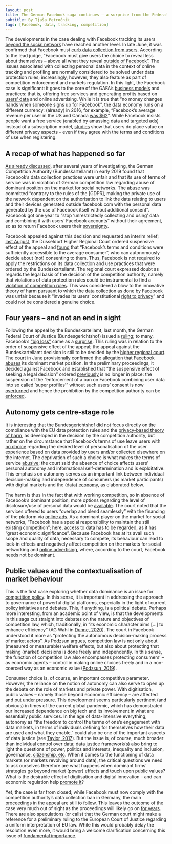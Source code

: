 ```yaml
---
layout: post
title: The German Facebook saga continues — a surprise from the Federal Court of Justice
subtitle: By Tjaša Petročnik
tags: [Facebook, data, tracking, competition]
---
```


The developments in the case dealing with Facebook tracking its users [beyond the social network](https://globaldatajustice.org/2019-02-15-germany-competition-facebook/) have reached another level. In late June, it was confirmed that Facebook must [curb data collection from users](https://www.reuters.com/article/us-facebook-germany/top-german-court-reimposes-data-curbs-on-facebook-idUSKBN23U2P4). According to the lead judge, “Facebook must give users the choice to reveal less about themselves – above all what they reveal [outside of Facebook](https://www.reuters.com/article/us-facebook-germany/top-german-court-reimposes-data-curbs-on-facebook-idUSKBN23U2P4)”. 
The issues associated with collecting personal data in the context of online tracking and profiling are normally considered to be solved under data protection rules; increasingly, however, they also feature as part of competition enforcement and markets regulation. In this light, the Facebook case is significant: it goes to the core of the GAFA’s [business models](https://promarket.org/2020/07/10/how-germany-managed-to-outlaw-facebooks-core-business-model/) and practices: that is, offering free services and generating profits based on [users’ data](https://pilab.nl/onewebmedia/decode-02.pdf) and online advertising. While it is true that “no money changes hands when someone signs up for Facebook”, the data economy runs on a different currency: (already) in 2016, for example, “Facebook’s average revenue per user in the US and Canada [was $62](https://pilab.nl/onewebmedia/decode-02.pdf)”. While Facebook insists people want a free service (enabled by amassing data and targeted ads) instead of a subscription model, [studies](https://www.fool.com/investing/2020/02/26/heres-how-much-your-privacy-on-facebook-is-worth.aspx) show that users do place value on different privacy aspects – even if they agree with the terms and conditions of use when registering. 

## A recap of what has happened so far
[As already discussed](https://globaldatajustice.org/2019-02-15-germany-competition-facebook/), after several years of investigating, the German Competition Authority (Bundeskartellamt) in early 2019 found that Facebook’s data collection practices were unfair and that its use of terms of service was in violation of German competition law regarding abuse of dominant position on the market for social networks. The [abuse](https://www.bundeskartellamt.de/SharedDocs/Publikation/EN/Pressemitteilungen/2020/23_06_2020_BGH_Facebook.pdf) was committed “contrary to the rules of the [GDPR], making the private use of the network dependent on the authorisation to link the data relating to users and their devices generated outside facebook.com with the personal data generated by the use of Facebook itself without additional consent”. Facebook got one year to “stop ‘unrestrictedly collecting and using’ data and combining it with users’ Facebook accounts” without their agreement, so as to return Facebook users their [sovereignty](https://twitter.com/1Br0wn/status/1280883898273206272).  

Facebook appealed against this decision and requested an interim relief; [last August](https://globaldatajustice.org/2019-09-19-germany-competition-facebook-update/), the Düsseldorf Higher Regional Court ordered suspensive effect of the appeal and [found](https://promarket.org/2020/07/10/how-germany-managed-to-outlaw-facebooks-core-business-model/) that “Facebook’s terms and conditions were sufficiently accessible to the average consumer”, who can autonomously decide about (not) consenting to them. Thus, Facebook is not required to apply the restrictions on its data collection and use practices that were ordered by the Bundeskartellamt. The regional court expressed doubt as regards the legal basis of the decision of the competition authority, namely that violations of data protection rules could be instrumental to find a [violation of competition rules](https://promarket.org/2020/07/10/how-germany-managed-to-outlaw-facebooks-core-business-model/). This was considered a blow to the innovative theory of harm pursuant to which the data collection as done by Facebook was unfair because it “invades its users’ constitutional [right to privacy](https://promarket.org/2020/07/10/how-germany-managed-to-outlaw-facebooks-core-business-model/)” and could not be considered a genuine choice.

## Four years – and not an end in sight
Following the appeal by the Bundeskartellamt, last month, the German Federal Court of Justice (Bundesgerichtshof) issued a [ruling](https://www.bundesgerichtshof.de/SharedDocs/Pressemitteilungen/DE/2020/2020080.html); to many, Facebook’s [“big loss”](https://twitter.com/TomValletti/status/1275458213278658560) came as a [surprise](https://www.d-kart.de/en/blog/2020/06/23/facebook-bgh/). This ruling was in relation to the order of suspensive effect of the appeal; the appeal against the Bundeskartellamt decision is still to be decided by the [higher regional court](https://www.bundeskartellamt.de/SharedDocs/Publikation/EN/Pressemitteilungen/2020/23_06_2020_BGH_Facebook.pdf). The court in June provisionally confirmed the allegation that Facebook [abuses](https://www.bundeskartellamt.de/SharedDocs/Publikation/EN/Pressemitteilungen/2020/23_06_2020_BGH_Facebook.pdf) its dominant market position. In the preliminary proceedings, it decided against Facebook and established that “the suspensive effect of seeking a legal decision” ordered [previously](https://globaldatajustice.org/2019-09-19-germany-competition-facebook-update/) is no longer in place: the suspension of the “enforcement of a ban on Facebook combining user data into so called ‘super profiles’” without such users’ consent is now [overturned](https://techcrunch.com/2020/06/23/antitrust-case-against-facebooks-super-profiling-back-on-track-after-german-federal-court-ruling/) and hence the prohibition by the competition authority can be [enforced](https://www.bundeskartellamt.de/SharedDocs/Publikation/EN/Pressemitteilungen/2020/23_06_2020_BGH_Facebook.pdf). 

## Autonomy gets centre-stage role
It is interesting that the Bundesgerichtshof did not focus directly on the compliance with the EU data protection rules and the [privacy-based theory of harm](https://promarket.org/2020/07/10/how-germany-managed-to-outlaw-facebooks-core-business-model/), as developed in the decision by the competition authority, but rather on the circumstance that Facebook’s terms of use leave users with [no choice](https://www.bundesgerichtshof.de/SharedDocs/Pressemitteilungen/DE/2020/2020080.html) regarding the desired level of personalisation of the user experience based on data provided by users and/or collected elsewhere on the internet. The deprivation of such a choice is what makes the terms of service [abusive](https://www.bundeskartellamt.de/SharedDocs/Publikation/EN/Pressemitteilungen/2020/23_06_2020_BGH_Facebook.pdf); the court said the absence of choice affects users’ personal autonomy and informational self-determination and is exploitative. This emphasis on autonomy serves as an important link between individual decision-making and independence of consumers (as market participants) with digital markets and the (data) [economy](https://www.d-kart.de/en/blog/2020/06/23/facebook-bgh/), as elaborated below.

The harm is thus in the fact that with working competition, so in absence of Facebook’s dominant position, more options regarding the level of disclosure/use of personal data would be [available](https://www.d-kart.de/en/blog/2020/06/23/facebook-bgh/). The court noted that the services offered to users “overlap and blend seamlessly” with the financing of the platform via [online ads](https://www.bundeskartellamt.de/SharedDocs/Publikation/EN/Pressemitteilungen/2020/23_06_2020_BGH_Facebook.pdf). As a dominant player on the market for social networks, “Facebook has a special responsibility to maintain the still existing competition”; here, access to data has to be regarded, as it has “great economic significance”. Because Facebook has at its avail such scope and quality of data, necessary to compete, its behaviour can lead to lock-in effects and negatively affect competition on the markets for social networking and [online advertising](https://www.bundeskartellamt.de/SharedDocs/Publikation/EN/Pressemitteilungen/2020/23_06_2020_BGH_Facebook.pdf), where, according to the court, Facebook needs not be dominant.

## Public values and the contextualisation of market behaviour
This is the first case exploring whether data dominance is an issue for [competition policy](https://www.reuters.com/article/us-facebook-germany/top-german-court-reimposes-data-curbs-on-facebook-idUSKBN23U2P4). In this sense, it is important in addressing the approach to governance of powerful digital platforms, especially in the light of current policy initiatives and debates. This, if anything, is a political debate. Perhaps more interesting, from an academic point of view, is that the developments in this saga cut straight into debates on the nature and objectives of competition law, which, traditionally, in “its economic character aims […] to enhance efficiency” (AG Wahl in [Dunne, 2020](https://journals.sagepub.com/doi/full/10.1177/0003603X20912883)). The court in Facebook understood it more as “protecting the autonomous decision-making process of market actors”. As Podzsun argues, competition law is not only about (measured or measurable) welfare effects, but also about protecting that making (market) decisions is done freely and independently. In this sense, the function of competition law also encompasses protecting consumers’ – as economic agents – control in making online choices freely and in a non-coerced way as an economic value ([Podzsun, 2019](https://papers.ssrn.com/sol3/papers.cfm?abstract_id=3420692)). 

Consumer choice is, of course, an important competitive parameter. However, the reliance on the notion of autonomy can also serve to open up the debate on the role of markets and private power. With digitisation, public values – namely those beyond economic efficiency – are affected and put [under pressure](https://link.springer.com/article/10.1007%2Fs10676-018-9452-x). This development seems particularly pertinent (and obvious) in times of the current global pandemic, which has demonstrated our increased dependence on big tech and its involvement in what are essentially public services. In the age of data-intensive everything, autonomy as “the freedom to control the terms of one’s engagement with data markets, in terms of individuals defining for themselves how their data are used and what they enable,” could also be one of the important aspects of data justice (see [Taylor, 2017](https://journals.sagepub.com/doi/full/10.1177/2053951717736335)). But the issue is, of course, much broader than individual control over data; data justice framework(s) also bring to light the questions of power, politics and interests, inequality and inclusion, governance, [citizenship, etc](https://www.tandfonline.com/doi/full/10.1080/1369118X.2019.1606268). When it comes to the functioning of data markets (or markets revolving around data), the critical questions we need to ask ourselves therefore are what happens when dominant firms’ strategies go beyond market (power) effects and touch upon public values? What is the desirable effect of digitisation and digital innovation – and can economic regulation help [promote it](https://papers.ssrn.com/sol3/papers.cfm?abstract_id=3581535)? 

Yet, the case is far from closed; while Facebook must now comply with the competition authority’s data collection ban in Germany, the main proceedings in the appeal are still to [follow](https://www.competitionpolicyinternational.com/german-high-court-rules-facebook-must-comply-with-antitrust-order). This leaves the outcome of the case very much out of sight as the proceedings will likely go on [for years](https://promarket.org/2020/07/10/how-germany-managed-to-outlaw-facebooks-core-business-model/). There are also speculations (or calls) that the German court might make a reference for a preliminary ruling to the European Court of Justice regarding a uniform interpretation of EU law. While this would probably delay the resolution even more, it would bring a welcome clarification concerning this issue of [fundamental importance](https://www.ashurst.com/en/news-and-insights/legal-updates/competition-law-newsletter-may---june-2020/cn10---round-3-to-fco-landmark-german-facebook-data-collection-ban-reinstated/).
